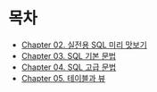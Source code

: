 # 목차
* [Chapter 02. 실전용 SQL 미리 맛보기](/RDBMS/혼공Chapter2.md)
* [Chapter 03. SQL 기본 문법](/RDBMS/혼공Chapter3.md)
* [Chapter 04. SQL 고급 문법](/RDBMS/혼공Chapter4.md)
* [Chapter 05. 테이블과 뷰](/RDBMS/혼공Chapter5.md)